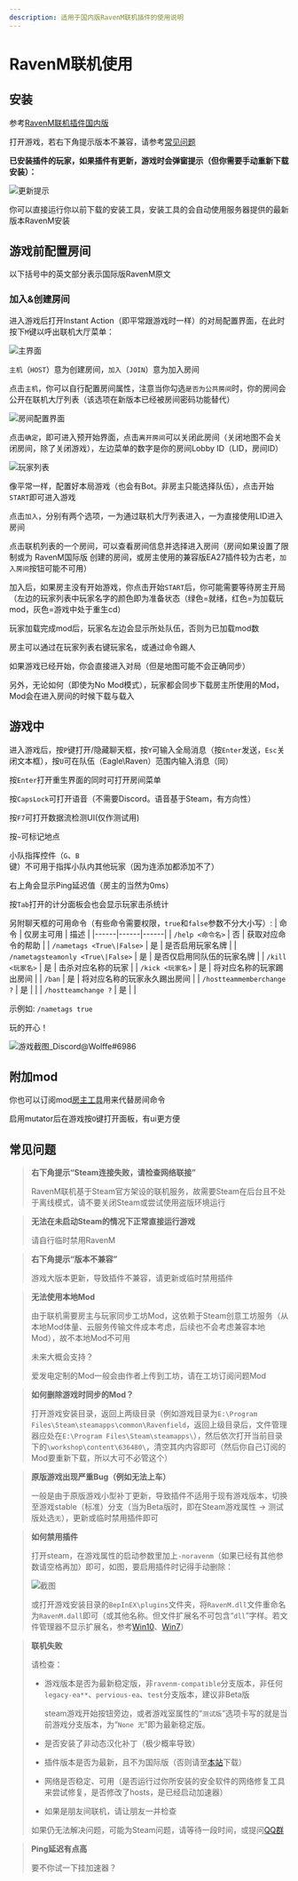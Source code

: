 ```yaml
---
description: 适用于国内版RavenM联机插件的使用说明
---
```


# RavenM联机使用
## 安装

参考[RavenM联机插件国内版](/cn/Project/ravenm.md)

打开游戏，若右下角提示版本不兼容，请参考[常见问题](#常见问题)

**已安装插件的玩家，如果插件有更新，游戏时会弹窗提示（但你需要手动重新下载安装）：**

![更新提示](https://ravenfieldcommunity.github.io/docs-img/in-GAME/ravenm.004.png)

你可以直接运行你以前下载的安装工具，安装工具的会自动使用服务器提供的最新版本RavenM安装

## 游戏前配置房间
以下括号中的英文部分表示国际版RavenM原文

### 加入&创建房间

进入游戏后打开Instant Action（即平常跟游戏时一样）的对局配置界面，在此时按下`M`键以呼出联机大厅菜单：

![主界面](https://ravenfieldcommunity.github.io/docs-img/in-GAME/ravenm.001.png)

`主机`（`HOST`）意为创建房间，`加入`（`JOIN`）意为加入房间

点击`主机`，你可以自行配置房间属性，注意当你勾选`是否为公共房间`时，你的房间会公开在联机大厅列表（该选项在新版本已经被房间密码功能替代）

![房间配置界面](https://ravenfieldcommunity.github.io/docs-img/in-GAME/ravenm.002.png)

点击`确定`，即可进入预开始界面，点击`离开房间`可以关闭此房间（关闭地图不会关闭房间，除了关闭游戏），左边菜单的数字是你的房间Lobby ID（LID，房间ID）

![玩家列表](https://ravenfieldcommunity.github.io/docs-img/in-GAME/ravenm.003.png)

像平常一样，配置好本局游戏（也会有Bot。非房主只能选择队伍），点击开始`START`即可进入游戏

点击`加入`，分别有两个选项，一为通过联机大厅列表进入，一为直接使用LID进入房间

点击联机列表的一个房间，可以查看房间信息并选择进入房间（房间如果设置了限制或为 RavenM国际版 创建的房间，或房主使用的兼容版EA27插件较为古老，`加入房间`按钮可能不可用）	

加入后，如果房主没有开始游戏，你点击开始`START`后，你可能需要等待房主开局（左边的玩家列表中玩家名字的颜色即为准备状态（绿色=就绪，红色=为加载玩mod，灰色=游戏中处于重生cd）

玩家加载完成mod后，玩家名左边会显示所处队伍，否则为已加载mod数

房主可以通过在玩家列表右键玩家名，或通过命令踢人

如果游戏已经开始，你会直接进入对局（但是地图可能不会正确同步）

另外，无论如何（即使为No Mod模式），玩家都会同步下载房主所使用的Mod，Mod会在进入房间的时候下载与载入

## 游戏中

进入游戏后，按`P`键打开/隐藏聊天框，按`Y`可输入全局消息（按`Enter`发送，`Esc`关闭文本框），按`U`可在队伍（Eagle\Raven）范围内输入消息（同）

按`Enter`打开重生界面的同时可打开房间菜单

按`CapsLock`可打开语音（不需要Discord。语音基于Steam，有方向性）

按`F7`可打开数据流检测UI(仅作测试用)

按`~`可标记地点

小队指挥控件（`G`、`B`键）不可用于指挥小队内其他玩家（因为连添加都添加不了）

右上角会显示Ping延迟值（房主的当然为0ms）

按`Tab`打开的计分面板会也会显示玩家击杀统计

另附聊天框的可用命令（有些命令需要权限，`true`和`false`参数不分大小写）:
| 命令 | 仅房主可用 | 描述 |
|------|------|------|
| `/help <命令名>` | 否 | 获取对应命令的帮助 |
| `/nametags <True\|False>` | 是 | 是否启用玩家名牌 |
| `/nametagsteamonly <True\|False>` | 是 | 是否仅启用同队伍的玩家名牌 |
| `/kill <玩家名>` | 是 | 击杀对应名称的玩家 |
| `/kick <玩家名>` | 是 | 将对应名称的玩家踢出房间 |
| `/ban` | 是 | 将对应名称的玩家永久踢出房间 |
| `/hostteammemberchange ?` | 是 |  |
| `/hostteamchange ?` | 是 |  |

示例如: `/nametags true`

玩的开心！

![游戏截图_Discord@Wolffe#6986](https://steamuserimages-a.akamaihd.net/ugc/1917988387306327667/C90622D8C9B8B654E187AA5038A84759DFF050D9/)


## 附加mod 

你也可以订阅mod[房主工具](https://steamcommunity.com/sharedfiles/filedetails/?id=3433624237)用来代替房间命令

启用mutator后在游戏按`O`键打开面板，有ui更方便

## 常见问题

> **右下角提示“Steam连接失败，请检查网络联接”**
>
> RavenM联机基于Steam官方架设的联机服务，故需要Steam在后台且不处于离线模式，请不要关闭Steam或尝试使用盗版环境运行

> **无法在未启动Steam的情况下正常直接运行游戏**
>
> 请自行临时禁用RavenM

> **右下角提示“版本不兼容”**
>
> 游戏大版本更新，导致插件不兼容，请更新或临时禁用插件

> **无法使用本地Mod**
>
> 由于联机需要房主与玩家同步工坊Mod，这依赖于Steam创意工坊服务（从本地Mod体量、云服务传输文件成本考虑，后续也不会考虑兼容本地Mod），故不本地Mod不可用
>
> 未来大概会支持？
> 
> 爱发电定制的Mod一般会由作者上传到工坊，请在工坊订阅问题Mod

> **如何删除游戏时同步的Mod？**
>
> 打开游戏安装目录，返回上两级目录（例如游戏目录为`E:\Program Files\Steam\steamapps\common\Ravenfield`，返回上级目录后，文件管理器应处在`E:\Program Files\Steam\steamapps\`），然后依次打开当前目录下的`\workshop\content\636480\`，清空其内内容即可（然后你自己订阅的Mod要重新下载，所以大可不必管这个）

> **原版游戏出现严重Bug（例如无法上车）**
>
> 一般是由于原版游戏小型补丁更新，导致插件不适用于现有游戏版本，切换至游戏stable（标准）分支（当为Beta版时，即在Steam游戏属性 -> 测试版处选`无`），更新或临时禁用插件即可

> **如何禁用插件**
>
> 打开steam，在游戏属性的启动参数里加上`-noravenm`（如果已经有其他参数请空格再加）即可，如图，要启用插件时记得手动删除：
>
> ![截图](https://ravenfieldcommunity.github.io/docs-img/in-GAME/ravenm.005.png)
>
> 或打开游戏安装目录的`BepInEX\plugins`文件夹，将`RavenM.dll`文件重命名为`RavenM.dall`即可（或其他名称。但文件扩展名不可包含“`dll`”字样。若文件管理器不显示扩展名，参考[Win10](https://jingyan.baidu.com/article/9158e0004c6cbea2541228da.html)、[Win7](https://jingyan.baidu.com/article/3c48dd347a3e76e10be35895.html)）

> **联机失败**
>
> 请检查：
> - 游戏版本是否为最新稳定版，非`ravenm-compatible`分支版本，非任何`legacy-ea**`、`pervious-ea`、`test`分支版本，建议非Beta版
>
>    steam游戏开始按钮旁边，或者游戏室属性的“`测试版`”选项卡写的就是当前游戏分支版本，为“`None 无`”即为最新稳定版。
> - 是否安装了非动态汉化补丁（极少概率导致）
> - 插件版本是否为最新，且不为国际版（否则请至[本站](/cn/Project/ravenm.md)下载）
> - 网络是否稳定、可用（是否运行过你所安装的安全软件的网络修复工具来尝试修复，是否修改了hosts，是已经启动加速器）
> - 如果是朋友间联机，请让朋友一并检查
>
> 如果仍无法解决问题，可能为Steam问题，请等待一段时间，或提问[QQ群](/cn/Project/ravenm.md#常见问题)

> **Ping延迟有点高**
>
> 要不你试一下挂加速器？